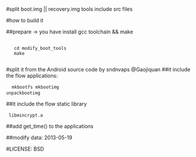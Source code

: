 #split boot.img || recovery.img tools
include src files 

#how to build it 

##prepare -> you have install gcc toolchain && make 

<pre>
  <code>
   cd modify_boot_tools
   make 
  </code>
</pre>

#split it from the Android source code by sndnvaps @Gaojiquan 
##it include the flow applications:
    <pre>
      <code>
         mkbootfs 
         mkbootimg 
         unpackbootimg 
       </code>
    </pre>
##it include the flow static library 
     <pre>
        <code>
          libmincrypt.a
          </code>
     </pre>

##add get_time() to the applications 

##modify data: 2013-05-19

#LICENSE: 
    BSD 

